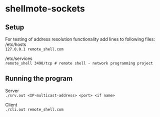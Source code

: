 # shellmote-sockets

## Setup
For testing of address resolution functionality add lines to following files:  
/etc/hosts  
```127.0.0.1 remote_shell.com```  


/etc/services  
```remote_shell	3490/tcp # remote shell - network programming project```  


## Running the program
Server  
```./srv.out <IP-multicast-address> <port> <if name>```  

Client  
```./cli.out remote_shell.com```  